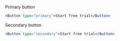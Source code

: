 Primary button

```jsx
<Button type="primary">Start free trial</Button>
```

Secondary button

```jsx
<Button type="secondary">Start free trial</Button>
```

